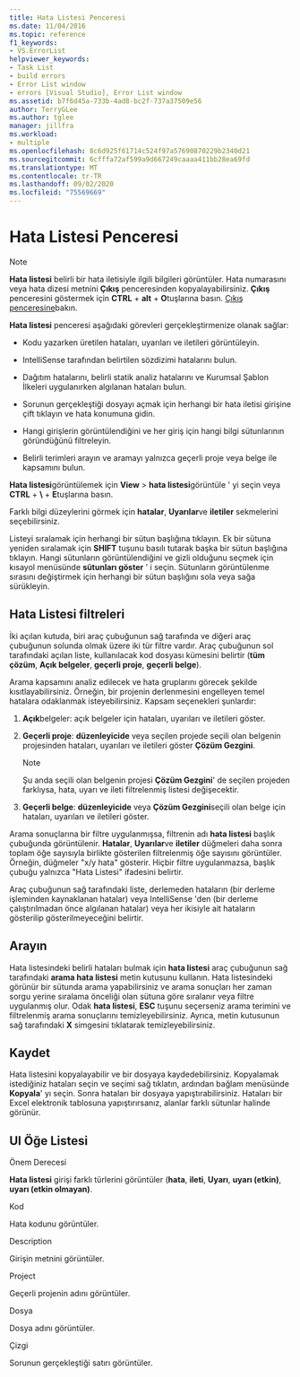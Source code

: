 ```yaml
---
title: Hata Listesi Penceresi
ms.date: 11/04/2016
ms.topic: reference
f1_keywords:
- VS.ErrorList
helpviewer_keywords:
- Task List
- build errors
- Error List window
- errors [Visual Studio], Error List window
ms.assetid: b7f6d45a-733b-4ad8-bc2f-737a37509e56
author: TerryGLee
ms.author: tglee
manager: jillfra
ms.workload:
- multiple
ms.openlocfilehash: 8c6d925f61714c524f97a57690870229b2340d21
ms.sourcegitcommit: 6cfffa72af599a9d667249caaaa411bb28ea69fd
ms.translationtype: MT
ms.contentlocale: tr-TR
ms.lasthandoff: 09/02/2020
ms.locfileid: "75569669"
---
```

# <a name="error-list-window"></a>Hata Listesi Penceresi

> [!NOTE]
> **Hata listesi** belirli bir hata iletisiyle ilgili bilgileri görüntüler. Hata numarasını veya hata dizesi metnini **Çıkış** penceresinden kopyalayabilirsiniz. **Çıkış** penceresini göstermek için **CTRL** + **alt** + **O**tuşlarına basın. [Çıkış penceresine](../../ide/reference/output-window.md)bakın.

**Hata listesi** penceresi aşağıdaki görevleri gerçekleştirmenize olanak sağlar:

- Kodu yazarken üretilen hataları, uyarıları ve iletileri görüntüleyin.

- IntelliSense tarafından belirtilen sözdizimi hatalarını bulun.

- Dağıtım hatalarını, belirli statik analiz hatalarını ve Kurumsal Şablon İlkeleri uygulanırken algılanan hataları bulun.

- Sorunun gerçekleştiği dosyayı açmak için herhangi bir hata iletisi girişine çift tıklayın ve hata konumuna gidin.

- Hangi girişlerin görüntülendiğini ve her giriş için hangi bilgi sütunlarının göründüğünü filtreleyin.

- Belirli terimleri arayın ve aramayı yalnızca geçerli proje veya belge ile kapsamını bulun.

**Hata listesi**görüntülemek için **View**  >  **hata listesi**görüntüle ' yi seçin veya **CTRL** + **\\** + **E**tuşlarına basın.

Farklı bilgi düzeylerini görmek için **hatalar**, **Uyarılar**ve **iletiler** sekmelerini seçebilirsiniz.

Listeyi sıralamak için herhangi bir sütun başlığına tıklayın. Ek bir sütuna yeniden sıralamak için **SHIFT** tuşunu basılı tutarak başka bir sütun başlığına tıklayın. Hangi sütunların görüntülendiğini ve gizli olduğunu seçmek için kısayol menüsünde **sütunları göster** ' i seçin. Sütunların görüntülenme sırasını değiştirmek için herhangi bir sütun başlığını sola veya sağa sürükleyin.

## <a name="error-list-filters"></a>Hata Listesi filtreleri

İki açılan kutuda, biri araç çubuğunun sağ tarafında ve diğeri araç çubuğunun solunda olmak üzere iki tür filtre vardır. Araç çubuğunun sol tarafındaki açılan liste, kullanılacak kod dosyası kümesini belirtir (**tüm çözüm**, **Açık belgeler**, **geçerli proje**, **geçerli belge**).

Arama kapsamını analiz edilecek ve hata gruplarını görecek şekilde kısıtlayabilirsiniz. Örneğin, bir projenin derlenmesini engelleyen temel hatalara odaklanmak isteyebilirsiniz. Kapsam seçenekleri şunlardır:

1. **Açık**belgeler: açık belgeler için hataları, uyarıları ve iletileri göster.

2. **Geçerli proje**: **düzenleyicide** veya seçilen projede seçili olan belgenin projesinden hataları, uyarıları ve iletileri göster **Çözüm Gezgini**.

    > [!NOTE]
    > Şu anda seçili olan belgenin projesi **Çözüm Gezgini**' de seçilen projeden farklıysa, hata, uyarı ve ileti filtrelenmiş listesi değişecektir.

3. **Geçerli belge**: **düzenleyicide** veya **Çözüm Gezgini**seçili olan belge için hataları, uyarıları ve iletileri göster.

Arama sonuçlarına bir filtre uygulanmışsa, filtrenin adı **hata listesi** başlık çubuğunda görüntülenir. **Hatalar**, **Uyarılar**ve **iletiler** düğmeleri daha sonra toplam öğe sayısıyla birlikte gösterilen filtrelenmiş öğe sayısını görüntüler. Örneğin, düğmeler "x/y hata" gösterir. Hiçbir filtre uygulanmazsa, başlık çubuğu yalnızca "Hata Listesi" ifadesini belirtir.

Araç çubuğunun sağ tarafındaki liste, derlemeden hataların (bir derleme işleminden kaynaklanan hatalar) veya IntelliSense 'den (bir derleme çalıştırılmadan önce algılanan hatalar) veya her ikisiyle ait hataların gösterilip gösterilmeyeceğini belirtir.

## <a name="search"></a>Arayın

Hata listesindeki belirli hataları bulmak için **hata listesi** araç çubuğunun sağ tarafındaki **arama hata listesi** metin kutusunu kullanın. Hata listesindeki görünür bir sütunda arama yapabilirsiniz ve arama sonuçları her zaman sorgu yerine sıralama önceliği olan sütuna göre sıralanır veya filtre uygulanmış olur. Odak **hata listesi**, **ESC** tuşunu seçerseniz arama terimini ve filtrelenmiş arama sonuçlarını temizleyebilirsiniz. Ayrıca, metin kutusunun sağ tarafındaki **X** simgesini tıklatarak temizleyebilirsiniz.

## <a name="save"></a>Kaydet

Hata listesini kopyalayabilir ve bir dosyaya kaydedebilirsiniz. Kopyalamak istediğiniz hataları seçin ve seçimi sağ tıklatın, ardından bağlam menüsünde **Kopyala**' yı seçin. Sonra hataları bir dosyaya yapıştırabilirsiniz. Hataları bir Excel elektronik tablosuna yapıştırırsanız, alanlar farklı sütunlar halinde görünür.

## <a name="ui-element-list"></a>UI Öğe Listesi

Önem Derecesi

**Hata listesi** girişi farklı türlerini görüntüler (**hata**, **ileti**, **Uyarı**, **uyarı (etkin)**, **uyarı (etkin olmayan)**.

Kod

Hata kodunu görüntüler.

Description

Girişin metnini görüntüler.

Project

Geçerli projenin adını görüntüler.

Dosya

Dosya adını görüntüler.

Çizgi

Sorunun gerçekleştiği satırı görüntüler.
